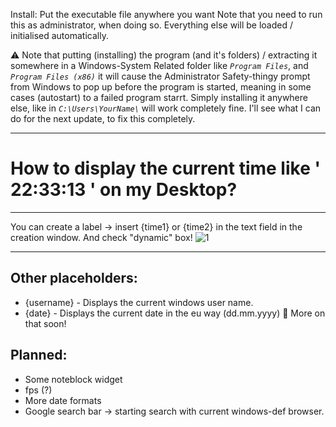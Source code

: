 Install:
Put the executable file anywhere you want Note that you need to run this as administrator, when doing so.
Everything else will be loaded / initialised automatically.

⚠️ Note that putting (installing) the program (and it's folders) / extracting it somewhere in a Windows-System Related folder like _``Program Files``_, and _``Program Files (x86)``_
it will cause the Administrator Safety-thingy prompt from Windows to pop up before the program is started, meaning in some cases (autostart) to a failed program starrt. Simply installing it anywhere else, like in _``C:\Users\YourName\``_ will work completely fine.
I'll see what I can do for the next update, to fix this completely. 
 
---

# How to display the current time like ' 22:33:13 ' on my Desktop?
---
You can create a label -> insert {time1} or {time2} in the text field in the creation window.
And check "dynamic" box!
![1](https://github.com/user-attachments/assets/919082c2-2bf6-4f9e-bd4f-ad8a3cbd21dc)

---
## Other placeholders:
  * {username} - Displays the current windows user name.
  * {date} - Displays the current date in the eu way (dd.mm.yyyy) 📢 More on that soon!

## Planned:
  * Some noteblock widget
  * fps (?)
  * More date formats 
  * Google search bar -> starting search with current windows-def browser.

